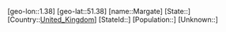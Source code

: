 ﻿---
location: [51.38,1.38]
type: City
tags:
- geo/City


SpocWebEntityId: 32276
isDeleted: false
confidential: public

---
[geo-lon::1.38]
[geo-lat::51.38]
[name::Margate]
[State::]
[Country::[United_Kingdom](geo/Continent/Europe/United_Kingdom.md)]
[StateId::]
[Population::]
[Unknown::]

